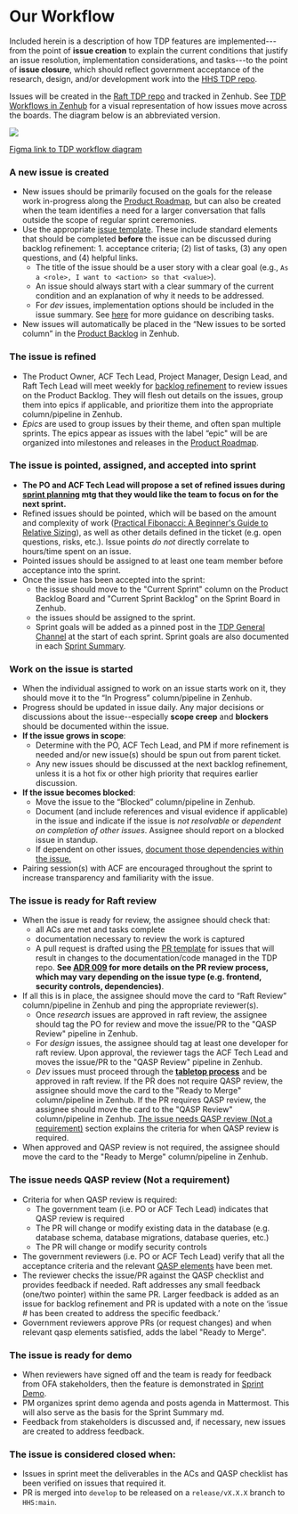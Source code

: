 # Our Workflow

Included herein is a description of how TDP features are implemented---from the point of **issue creation** to explain the current conditions that justify an issue resolution, implementation considerations, and tasks---to the point of **issue closure**, which should reflect government acceptance of the research, design, and/or development work into the [HHS TDP repo](https://github.com/HHS/TANF-app).

Issues will be created in the [Raft TDP repo](https://github.com/raft-tech/TANF-app/issues/new/choose) and tracked in Zenhub. See [TDP Workflows in Zenhub](https://app.zenhub.com/workspaces/tdrs-sprint-board-5f18ab06dfd91c000f7e682e/workflows) for a visual representation of how issues move across the boards. The diagram below is an abbreviated version.

![](https://i.imgur.com/UGlqsXv.jpg)

[Figma link to TDP workflow diagram](https://www.figma.com/file/irgQPLTrajxCXNiYBTEnMV/TDP-Mockups-For-Feedback?node-id=6202%3A49062)

### A new issue is created
- New issues should be primarily focused on the goals for the release work in-progress along the [Product Roadmap](), but can also be created when the team identifies a need for a larger conversation that falls outside the scope of regular sprint ceremonies.
- Use the appropriate [issue template](https://github.com/raft-tech/TANF-app/issues/new/choose). These include standard elements that should be completed **before** the issue can be discussed during backlog refinement: 1. acceptance criteria; (2) list of tasks, (3) any open questions, and (4) helpful links.
    - The title of the issue should be a user story with a clear goal (e.g., `As a <role>, I want to <action> so that <value>`).
   - An issue should always start with a clear summary of the current condition and an explanation of why it needs to be addressed.
   - For _dev_ issues, implementation options should be included in the issue summary. See [here](https://hackmd.io/@jtwillis92/r1KF0K8tF#Tasks) for more guidance on describing tasks.
- New issues will automatically be placed in the “New issues to be sorted column” in the [Product Backlog](https://app.zenhub.com/workspaces/tdrs-product-backlog-5f2c6cdc7c0bb1001bdc43a5/board?repos=281707402) in Zenhub.

### The issue is refined
- The Product Owner, ACF Tech Lead, Project Manager, Design Lead, and Raft Tech Lead will meet weekly for [backlog refinement](https://github.com/raft-tech/TANF-app/blob/develop/docs/How-We-Work/team-charter/team-meetings.md#backlog-refinement) to review issues on the Product Backlog. They will flesh out details on the issues, group them into epics if applicable, and prioritize them into the appropriate column/pipeline in Zenhub.
- _Epics_ are used to group issues by their theme, and often span multiple sprints. The epics appear as issues with the label “epic" will be are organized into milestones and releases in the [Product Roadmap](https://app.mural.co/t/raft2792/m/raft2792/1629476801275/0f2773589c30764b9f53740adbc5706074ac52a6?).


### The issue is pointed, assigned, and accepted into sprint
- **The PO and ACF Tech Lead will propose a set of refined issues during [sprint planning](https://github.com/raft-tech/TANF-app/blob/develop/docs/How-We-Work/team-charter/team-meetings.md#sprint-planning) mtg that they would like the team to focus on for the next sprint.**
- Refined issues should be pointed, which will be based on the amount and complexity of work ([Practical Fibonacci: A Beginner's Guide to Relative Sizing](https://www.scrum.org/resources/blog/practical-fibonacci-beginners-guide-relative-sizing)), as well as other details defined in the ticket (e.g. open questions, risks, etc.). Issue points _do not_ directly correlate to hours/time spent on an issue.
- Pointed issues should be assigned to at least one team member before acceptance into the sprint.
- Once the issue has been accepted into the sprint:
    - the issue should move to the "Current Sprint" column on the Product Backlog Board and "Current Sprint Backlog" on the Sprint Board in Zenhub.
    - the issues should be assigned to the sprint.
    - Sprint goals will be added as a pinned post in the [TDP General Channel](https://github.com/raft-tech/TANF-app/blob/develop/docs/How-We-Work/team-charter/communication-tools.md#using-github-plugin-for-mattermost) at the start of each sprint. Sprint goals are also documented in each [Sprint Summary](https://github.com/raft-tech/TANF-app/tree/develop/docs/Sprint-Review).

### Work on the issue is started
- When the individual assigned to work on an issue starts work on it, they should move it to the “In Progress” column/pipeline in Zenhub.
- Progress should be updated in issue daily. Any major decisions or discussions about the issue--especially **scope creep** and **blockers** should be documented within the issue.
- **If the issue grows in scope**:
  - Determine with the PO, ACF Tech Lead, and PM if more refinement is needed and/or new issue(s) should be spun out from parent ticket.
  - Any new issues should be discussed at the next backlog refinement, unless it is a hot fix or other high priority that requires earlier discussion.
- **If the issue becomes blocked**:
  - Move the issue to the “Blocked” column/pipeline in Zenhub.
  - Document (and include references and visual evidence if applicable) in the issue and indicate if the issue is _not resolvable_ or _dependent on completion of other issues_. Assignee should report on a blocked issue in standup.
  - If dependent on other issues, [document those dependencies within the issue.](https://help.zenhub.com/support/solutions/articles/43000010349-)
- Pairing session(s) with ACF are encouraged throughout the sprint to increase transparency and familiarity with the issue.

### The issue is ready for Raft review
- When the issue is ready for review, the assignee should check that:
  - all ACs are met and tasks complete
  - documentation necessary to review the work is captured
  - A pull request is drafted using the [PR template]() for issues that will result in changes to the documentation/code managed in the TDP repo. **See [ADR 009]() for more details on the PR review process, which may vary depending on the issue type (e.g. frontend, security controls, dependencies)**.
- If all this is in place, the assignee should move the card to “Raft Review” column/pipeline in Zenhub and ping the appropriate reviewer(s).
     - Once _research_ issues are approved in raft review, the assignee should tag the PO for review and move the issue/PR to the "QASP Review" pipeline in Zenhub.
     - For _design_ issues, the assignee should tag at least one developer for raft review. Upon approval,  the reviewer tags the ACF Tech Lead and moves the issue/PR to the "QASP Review" pipeline in Zenhub.
     - _Dev_ issues must proceed through the **[tabletop process](https://github.com/raft-tech/TANF-app/tree/develop/docs/How-We-Work/Developer-Tabletops.md)** and be approved in raft review. If the PR does not require QASP review, the assignee should move the card to the "Ready to Merge" column/pipeline in Zenhub. If the PR requires QASP review, the assignee should move the card to the "QASP Review" column/pipeline in Zenhub. [The issue needs QASP review (Not a requirement)](#the_issue_needs_qasp_review) section explains the criteria for when QASP review is required.
- When approved and QASP review is not required, the assignee should move the card to the "Ready to Merge" column/pipeline in Zenhub.

### The issue needs QASP review (Not a requirement)
- Criteria for when QASP review is required:
  - The government team (i.e. PO or ACF Tech Lead) indicates that QASP review is required
  - The PR will change or modify existing data in the database (e.g. database schema, database migrations, database queries, etc.)
  - The PR will change or modify security controls
- The government reviewers (i.e. PO or ACF Tech Lead) verify that all the acceptance criteria and the relevant [QASP elements](https://github.com/raft-tech/TANF-app/blob/develop/.github/pull_request_template.md) have been met.
- The reviewer checks the issue/PR against the QASP checklist and provides feedback if needed. Raft addresses any small feedback (one/two pointer) within the same PR. Larger feedback is added as an issue for backlog refinement and PR is updated with a note on the ‘issue # has been created to address the specific feedback.’
- Government reviewers approve PRs (or request changes) and when relevant qasp elements satisfied, adds the label "Ready to Merge".

### The issue is ready for demo
- When reviewers have signed off and the team is ready for feedback from OFA stakeholders, then the feature is demonstrated in [Sprint Demo](https://github.com/raft-tech/TANF-app/blob/develop/docs/How-We-Work/team-charter/team-meetings.md#sprint-demo).
- PM organizes sprint demo agenda and posts agenda in Mattermost. This will also serve as the basis for the Sprint Summary md.
- Feedback from stakeholders is discussed and, if necessary, new issues are created to address feedback.

### The issue is considered closed when:
  - Issues in sprint meet the deliverables in the ACs and QASP checklist has been verified on issues that required it.
  - PR is merged into `develop` to be released on a `release/vX.X.X` branch to `HHS:main`.

